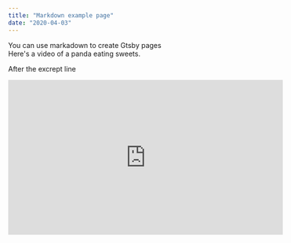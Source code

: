 ```yaml
---
title: "Markdown example page"
date: "2020-04-03"
---
```


You can use markadown to create Gtsby pages  
Here's a video of a panda eating sweets.
<!--more-->
After the excrept line

<iframe width="560" height="315" src="https://www.youtube.com/embed/4n0xNbfJLR8" frameborder="0" allowfullscreen></iframe>